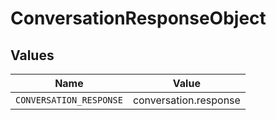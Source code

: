 # ConversationResponseObject


## Values

| Name                    | Value                   |
| ----------------------- | ----------------------- |
| `CONVERSATION_RESPONSE` | conversation.response   |